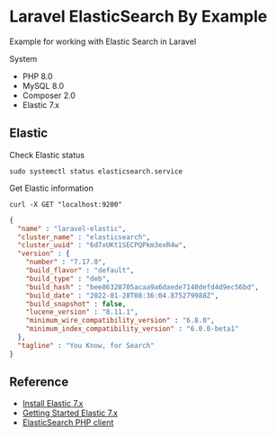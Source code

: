 # Laravel ElasticSearch By Example

Example for working with Elastic Search in Laravel

System

- PHP 8.0
- MySQL 8.0
- Composer 2.0
- Elastic 7.x

## Elastic

Check Elastic status

```shell
sudo systemctl status elasticsearch.service
```

Get Elastic information

```shell
curl -X GET "localhost:9200"
```

```json
{
  "name" : "laravel-elastic",
  "cluster_name" : "elasticsearch",
  "cluster_uuid" : "6d7xUKt1SECPQPkm3exR4w",
  "version" : {
    "number" : "7.17.0",
    "build_flavor" : "default",
    "build_type" : "deb",
    "build_hash" : "bee86328705acaa9a6daede7140defd4d9ec56bd",
    "build_date" : "2022-01-28T08:36:04.875279988Z",
    "build_snapshot" : false,
    "lucene_version" : "8.11.1",
    "minimum_wire_compatibility_version" : "6.8.0",
    "minimum_index_compatibility_version" : "6.0.0-beta1"
  },
  "tagline" : "You Know, for Search"
}
```

## Reference

- [Install Elastic 7.x](https://www.elastic.co/guide/en/elasticsearch/reference/7.17/install-elasticsearch.html)
- [Getting Started Elastic 7.x](https://www.elastic.co/guide/en/elasticsearch/reference/7.17/getting-started.html)
- [ElasticSearch PHP client](https://www.elastic.co/guide/en/elasticsearch/client/php-api/7.17/index.html)

